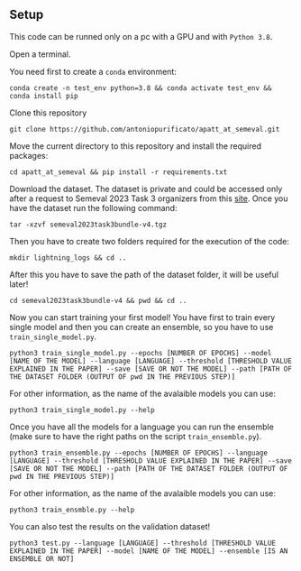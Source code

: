 ## Setup
This code can be runned only on a pc with a GPU and with `Python 3.8`.

Open a terminal.

You need first to create a `conda` environment:
```
conda create -n test_env python=3.8 && conda activate test_env && conda install pip
```

Clone this repository
```
git clone https://github.com/antoniopurificato/apatt_at_semeval.git
```

Move the current directory to this repository and install the required packages:
```
cd apatt_at_semeval && pip install -r requirements.txt
```


Download the dataset. The dataset is private and could be accessed only after a request to Semeval 2023 Task 3 organizers from this [site](https://propaganda.math.unipd.it/semeval2023task3/). Once you have the dataset run the following command:
```
tar -xzvf semeval2023task3bundle-v4.tgz
```

Then you have to create two folders required for the execution of the code:
```
mkdir lightning_logs && cd ..
```

After this you have to save the path of the dataset folder, it will be useful later!
```
cd semeval2023task3bundle-v4 && pwd && cd ..
```

Now you can start training your first model! You have first to train every single model and then you can create an ensemble, so you have to use `train_single_model.py`.
```
python3 train_single_model.py --epochs [NUMBER OF EPOCHS] --model [NAME OF THE MODEL] --language [LANGUAGE] --threshold [THRESHOLD VALUE EXPLAINED IN THE PAPER] --save [SAVE OR NOT THE MODEL] --path [PATH OF THE DATASET FOLDER (OUTPUT OF pwd IN THE PREVIOUS STEP)]
```

For other information, as the name of the avalaible models you can use:
```
python3 train_single_model.py --help
```

Once you have all the models for a language you can run the ensemble (make sure to have the right paths on the script `train_ensemble.py`).
```
python3 train_ensemble.py --epochs [NUMBER OF EPOCHS] --language [LANGUAGE] --threshold [THRESHOLD VALUE EXPLAINED IN THE PAPER] --save [SAVE OR NOT THE MODEL] --path [PATH OF THE DATASET FOLDER (OUTPUT OF pwd IN THE PREVIOUS STEP)]
```

For other information, as the name of the avalaible models you can use:
```
python3 train_ensmble.py --help
```

You can also test the results on the validation dataset!
```
python3 test.py --language [LANGUAGE] --threshold [THRESHOLD VALUE EXPLAINED IN THE PAPER] --model [NAME OF THE MODEL] --ensemble [IS AN ENSEMBLE OR NOT]
```
